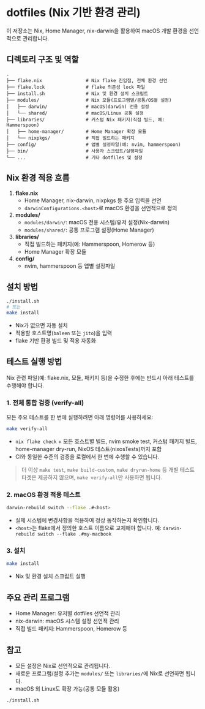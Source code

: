 # dotfiles (Nix 기반 환경 관리)

이 저장소는 Nix, Home Manager, nix-darwin을 활용하여 macOS 개발 환경을 선언적으로 관리합니다.

## 디렉토리 구조 및 역할

```
.
├── flake.nix                # Nix flake 진입점, 전체 환경 선언
├── flake.lock               # flake 의존성 lock 파일
├── install.sh               # Nix 및 환경 설치 스크립트
├── modules/                 # Nix 모듈(프로그램별/공통/OS별 설정)
│   ├── darwin/              # macOS(darwin) 전용 설정
│   └── shared/              # macOS/Linux 공통 설정
├── libraries/               # 커스텀 Nix 패키지(직접 빌드, 예: Hammerspoon)
│   ├── home-manager/        # Home Manager 확장 모듈
│   └── nixpkgs/             # 직접 빌드하는 패키지
├── config/                  # 앱별 설정파일(예: nvim, hammerspoon)
├── bin/                     # 사용자 스크립트/실행파일
└── ...                      # 기타 dotfiles 및 설정
```

## Nix 환경 적용 흐름

1. **flake.nix**
   - Home Manager, nix-darwin, nixpkgs 등 주요 입력을 선언
   - `darwinConfigurations.<host>`로 macOS 환경을 선언적으로 정의
2. **modules/**
   - `modules/darwin/`: macOS 전용 시스템/유저 설정(Nix-darwin)
   - `modules/shared/`: 공통 프로그램 설정(Home Manager)
3. **libraries/**
   - 직접 빌드하는 패키지(예: Hammerspoon, Homerow 등)
   - Home Manager 확장 모듈
4. **config/**
   - nvim, hammerspoon 등 앱별 설정파일

## 설치 방법

```bash
./install.sh
# 또는
make install
```
- Nix가 없으면 자동 설치
- 적용할 호스트명(`baleen` 또는 `jito`)을 입력
- flake 기반 환경 빌드 및 적용 자동화

## 테스트 실행 방법

Nix 관련 파일(예: flake.nix, 모듈, 패키지 등)을 수정한 후에는 반드시 아래 테스트를 수행해야 합니다.

### 1. 전체 통합 검증 (verify-all)

모든 주요 테스트를 한 번에 실행하려면 아래 명령어를 사용하세요:

```sh
make verify-all
```
- `nix flake check` + 모든 호스트별 빌드, nvim smoke test, 커스텀 패키지 빌드, home-manager dry-run, NixOS 테스트(nixosTests)까지 포함
- CI와 동일한 수준의 검증을 로컬에서 한 번에 수행할 수 있습니다.

> 더 이상 `make test`, `make build-custom`, `make dryrun-home` 등 개별 테스트 타겟은 제공하지 않으며, `make verify-all`만 사용하면 됩니다.

### 2. macOS 환경 적용 테스트

```sh
darwin-rebuild switch --flake .#<host>
```
- 실제 시스템에 변경사항을 적용하여 정상 동작하는지 확인합니다.
- `<host>`는 flake에서 정의한 호스트 이름으로 교체해야 합니다. 예: `darwin-rebuild switch --flake .#my-macbook`

### 3. 설치

```sh
make install
```
- Nix 및 환경 설치 스크립트 실행

## 주요 관리 프로그램
- Home Manager: 유저별 dotfiles 선언적 관리
- nix-darwin: macOS 시스템 설정 선언적 관리
- 직접 빌드 패키지: Hammerspoon, Homerow 등

## 참고
- 모든 설정은 Nix로 선언적으로 관리됩니다.
- 새로운 프로그램/설정 추가는 `modules/` 또는 `libraries/`에 Nix로 선언하면 됩니다.
- macOS 외 Linux도 확장 가능(공통 모듈 활용)

```bash
./install.sh
```
